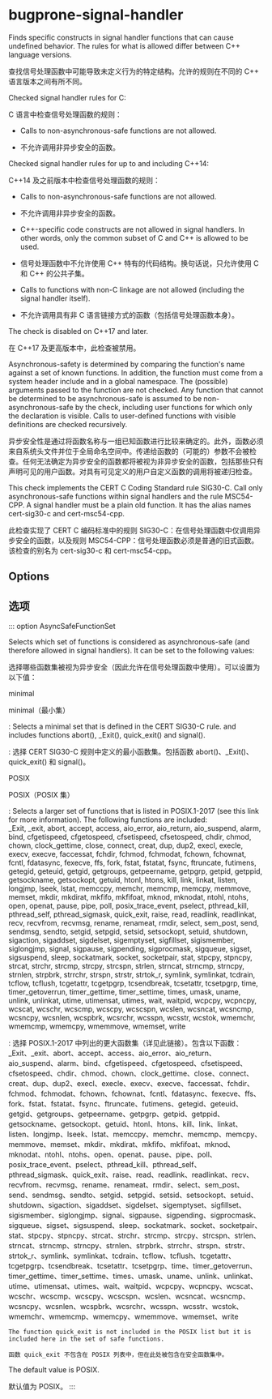 # bugprone-signal-handler

Finds specific constructs in signal handler functions that can cause undefined behavior. The rules for what is allowed differ between C++ language versions.

查找信号处理函数中可能导致未定义行为的特定结构。允许的规则在不同的 C++ 语言版本之间有所不同。

Checked signal handler rules for C:

C 语言中检查信号处理函数的规则：

- Calls to non-asynchronous-safe functions are not allowed.

- 不允许调用非异步安全的函数。

Checked signal handler rules for up to and including C++14:

C++14 及之前版本中检查信号处理函数的规则：

- Calls to non-asynchronous-safe functions are not allowed.

- 不允许调用非异步安全的函数。

- C++-specific code constructs are not allowed in signal handlers. In other words, only the common subset of C and C++ is allowed to be used.

- 信号处理函数中不允许使用 C++ 特有的代码结构。换句话说，只允许使用 C 和 C++ 的公共子集。

- Calls to functions with non-C linkage are not allowed (including the signal handler itself).

- 不允许调用具有非 C 语言链接方式的函数（包括信号处理函数本身）。

The check is disabled on C++17 and later.

在 C++17 及更高版本中，此检查被禁用。

Asynchronous-safety is determined by comparing the function's name against a set of known functions. In addition, the function must come from a system header include and in a global namespace. The (possible) arguments passed to the function are not checked. Any function that cannot be determined to be asynchronous-safe is assumed to be non-asynchronous-safe by the check, including user functions for which only the declaration is visible. Calls to user-defined functions with visible definitions are checked recursively.

异步安全性是通过将函数名称与一组已知函数进行比较来确定的。此外，函数必须来自系统头文件并位于全局命名空间中。传递给函数的（可能的）参数不会被检查。任何无法确定为异步安全的函数都将被视为非异步安全的函数，包括那些只有声明可见的用户函数。对具有可见定义的用户自定义函数的调用将被递归检查。

This check implements the CERT C Coding Standard rule SIG30-C. Call only asynchronous-safe functions within signal handlers and the rule MSC54-CPP. A signal handler must be a plain old function. It has the alias names cert-sig30-c and cert-msc54-cpp.

此检查实现了 CERT C 编码标准中的规则 SIG30-C：在信号处理函数中仅调用异步安全的函数，以及规则 MSC54-CPP：信号处理函数必须是普通的旧式函数。该检查的别名为 cert-sig30-c 和 cert-msc54-cpp。

## Options

## 选项

::: option
AsyncSafeFunctionSet

Selects which set of functions is considered as asynchronous-safe (and therefore allowed in signal handlers). It can be set to the following values:

选择哪些函数集被视为异步安全（因此允许在信号处理函数中使用）。可以设置为以下值：

minimal

minimal（最小集）

: Selects a minimal set that is defined in the CERT SIG30-C rule. and includes functions abort(), \_Exit(), quick_exit() and signal().

: 选择 CERT SIG30-C 规则中定义的最小函数集。包括函数 abort()、\_Exit()、quick_exit() 和 signal()。

POSIX

POSIX（POSIX 集）

: Selects a larger set of functions that is listed in POSIX.1-2017 (see this link for more information). The following functions are included:  
\_Exit, \_exit, abort, accept, access, aio_error, aio_return, aio_suspend, alarm, bind, cfgetispeed, cfgetospeed, cfsetispeed, cfsetospeed, chdir, chmod, chown, clock_gettime, close, connect, creat, dup, dup2, execl, execle, execv, execve, faccessat, fchdir, fchmod, fchmodat, fchown, fchownat, fcntl, fdatasync, fexecve, ffs, fork, fstat, fstatat, fsync, ftruncate, futimens, getegid, geteuid, getgid, getgroups, getpeername, getpgrp, getpid, getppid, getsockname, getsockopt, getuid, htonl, htons, kill, link, linkat, listen, longjmp, lseek, lstat, memccpy, memchr, memcmp, memcpy, memmove, memset, mkdir, mkdirat, mkfifo, mkfifoat, mknod, mknodat, ntohl, ntohs, open, openat, pause, pipe, poll, posix_trace_event, pselect, pthread_kill, pthread_self, pthread_sigmask, quick_exit, raise, read, readlink, readlinkat, recv, recvfrom, recvmsg, rename, renameat, rmdir, select, sem_post, send, sendmsg, sendto, setgid, setpgid, setsid, setsockopt, setuid, shutdown, sigaction, sigaddset, sigdelset, sigemptyset, sigfillset, sigismember, siglongjmp, signal, sigpause, sigpending, sigprocmask, sigqueue, sigset, sigsuspend, sleep, sockatmark, socket, socketpair, stat, stpcpy, stpncpy, strcat, strchr, strcmp, strcpy, strcspn, strlen, strncat, strncmp, strncpy, strnlen, strpbrk, strrchr, strspn, strstr, strtok_r, symlink, symlinkat, tcdrain, tcflow, tcflush, tcgetattr, tcgetpgrp, tcsendbreak, tcsetattr, tcsetpgrp, time, timer_getoverrun, timer_gettime, timer_settime, times, umask, uname, unlink, unlinkat, utime, utimensat, utimes, wait, waitpid, wcpcpy, wcpncpy, wcscat, wcschr, wcscmp, wcscpy, wcscspn, wcslen, wcsncat, wcsncmp, wcsncpy, wcsnlen, wcspbrk, wcsrchr, wcsspn, wcsstr, wcstok, wmemchr, wmemcmp, wmemcpy, wmemmove, wmemset, write

: 选择 POSIX.1-2017 中列出的更大函数集（详见此链接）。包含以下函数：  
\_Exit、\_exit、abort、accept、access、aio_error、aio_return、aio_suspend、alarm、bind、cfgetispeed、cfgetospeed、cfsetispeed、cfsetospeed、chdir、chmod、chown、clock_gettime、close、connect、creat、dup、dup2、execl、execle、execv、execve、faccessat、fchdir、fchmod、fchmodat、fchown、fchownat、fcntl、fdatasync、fexecve、ffs、fork、fstat、fstatat、fsync、ftruncate、futimens、getegid、geteuid、getgid、getgroups、getpeername、getpgrp、getpid、getppid、getsockname、getsockopt、getuid、htonl、htons、kill、link、linkat、listen、longjmp、lseek、lstat、memccpy、memchr、memcmp、memcpy、memmove、memset、mkdir、mkdirat、mkfifo、mkfifoat、mknod、mknodat、ntohl、ntohs、open、openat、pause、pipe、poll、posix_trace_event、pselect、pthread_kill、pthread_self、pthread_sigmask、quick_exit、raise、read、readlink、readlinkat、recv、recvfrom、recvmsg、rename、renameat、rmdir、select、sem_post、send、sendmsg、sendto、setgid、setpgid、setsid、setsockopt、setuid、shutdown、sigaction、sigaddset、sigdelset、sigemptyset、sigfillset、sigismember、siglongjmp、signal、sigpause、sigpending、sigprocmask、sigqueue、sigset、sigsuspend、sleep、sockatmark、socket、socketpair、stat、stpcpy、stpncpy、strcat、strchr、strcmp、strcpy、strcspn、strlen、strncat、strncmp、strncpy、strnlen、strpbrk、strrchr、strspn、strstr、strtok_r、symlink、symlinkat、tcdrain、tcflow、tcflush、tcgetattr、tcgetpgrp、tcsendbreak、tcsetattr、tcsetpgrp、time、timer_getoverrun、timer_gettime、timer_settime、times、umask、uname、unlink、unlinkat、utime、utimensat、utimes、wait、waitpid、wcpcpy、wcpncpy、wcscat、wcschr、wcscmp、wcscpy、wcscspn、wcslen、wcsncat、wcsncmp、wcsncpy、wcsnlen、wcspbrk、wcsrchr、wcsspn、wcsstr、wcstok、wmemchr、wmemcmp、wmemcpy、wmemmove、wmemset、write

    The function quick_exit is not included in the POSIX list but it is included here in the set of safe functions.

    函数 quick_exit 不包含在 POSIX 列表中，但在此处被包含在安全函数集中。

The default value is POSIX.

默认值为 POSIX。
:::

